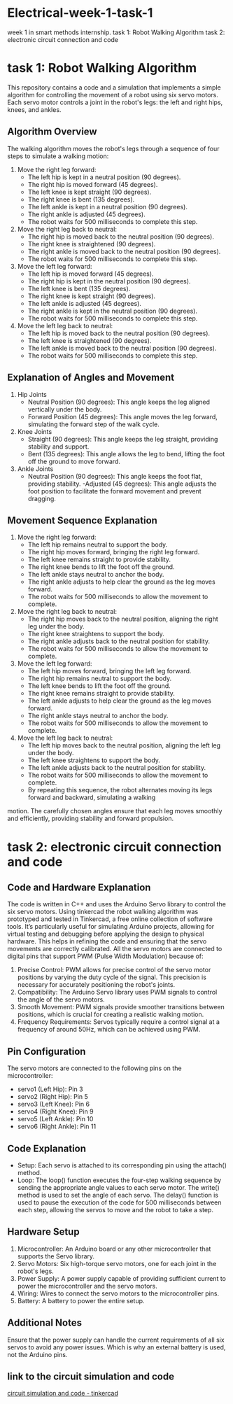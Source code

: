 # Electrical-week-1-task-1
week 1 in smart methods internship. 
task 1: Robot Walking Algorithm
task 2: electronic circuit connection and code


# task 1: Robot Walking Algorithm

This repository contains a code and a simulation that implements a simple algorithm for controlling the movement of a robot using six servo motors. Each servo motor controls a joint in the robot's legs: the left and right hips, knees, and ankles.

## Algorithm Overview
The walking algorithm moves the robot's legs through a sequence of four steps to simulate a walking motion:
1. Move the right leg forward:
   - The left hip is kept in a neutral position (90 degrees).
   - The right hip is moved forward (45 degrees).
   - The left knee is kept straight (90 degrees).
   - The right knee is bent (135 degrees).
   - The left ankle is kept in a neutral position (90 degrees).
   - The right ankle is adjusted (45 degrees).
   - The robot waits for 500 milliseconds to complete this step.
2. Move the right leg back to neutral:
   - The right hip is moved back to the neutral position (90 degrees).
   - The right knee is straightened (90 degrees).
   - The right ankle is moved back to the neutral position (90 degrees).
   - The robot waits for 500 milliseconds to complete this step.
3. Move the left leg forward:
   - The left hip is moved forward (45 degrees).
   - The right hip is kept in the neutral position (90 degrees).
   - The left knee is bent (135 degrees).
   - The right knee is kept straight (90 degrees).
   - The left ankle is adjusted (45 degrees).
   - The right ankle is kept in the neutral position (90 degrees).
   - The robot waits for 500 milliseconds to complete this step.
4. Move the left leg back to neutral:
   - The left hip is moved back to the neutral position (90 degrees).
   - The left knee is straightened (90 degrees).
   - The left ankle is moved back to the neutral position (90 degrees).
   - The robot waits for 500 milliseconds to complete this step.

## Explanation of Angles and Movement
1.	Hip Joints
    - Neutral Position (90 degrees): This angle keeps the leg aligned vertically under the body.
    - Forward Position (45 degrees): This angle moves the leg forward, simulating the forward step of the walk cycle.
2.	Knee Joints
    - Straight (90 degrees): This angle keeps the leg straight, providing stability and support.
    - Bent (135 degrees): This angle allows the leg to bend, lifting the foot off the ground to move forward.
3.	Ankle Joints
    - Neutral Position (90 degrees): This angle keeps the foot flat, providing stability.
    -Adjusted (45 degrees): This angle adjusts the foot position to facilitate the forward movement and prevent dragging.

## Movement Sequence Explanation 
1. Move the right leg forward:
    - The left hip remains neutral to support the body.
    - The right hip moves forward, bringing the right leg forward.
    - The left knee remains straight to provide stability.
    - The right knee bends to lift the foot off the ground.
    - The left ankle stays neutral to anchor the body.
    - The right ankle adjusts to help clear the ground as the leg moves forward.
    - The robot waits for 500 milliseconds to allow the movement to complete.
2. Move the right leg back to neutral:
    - The right hip moves back to the neutral position, aligning the right leg under the body.
    - The right knee straightens to support the body.
    - The right ankle adjusts back to the neutral position for stability.
    - The robot waits for 500 milliseconds to allow the movement to complete.
3. Move the left leg forward:
    - The left hip moves forward, bringing the left leg forward.
    - The right hip remains neutral to support the body.
    - The left knee bends to lift the foot off the ground.
    - The right knee remains straight to provide stability.
    - The left ankle adjusts to help clear the ground as the leg moves forward.
    - The right ankle stays neutral to anchor the body.
    - The robot waits for 500 milliseconds to allow the movement to complete.
4. Move the left leg back to neutral:
    - The left hip moves back to the neutral position, aligning the left leg under the body.
    - The left knee straightens to support the body.
    - The left ankle adjusts back to the neutral position for stability.
    - The robot waits for 500 milliseconds to allow the movement to complete.
    - By repeating this sequence, the robot alternates moving its legs forward and backward, simulating a walking

motion. The carefully chosen angles ensure that each leg moves smoothly and efficiently, providing stability and forward propulsion.



# task 2: electronic circuit connection and code


## Code and Hardware Explanation
The code is written in C++ and uses the Arduino Servo library to control the six servo motors. 
Using tinkercad the robot walking algorithm was prototyped and tested in Tinkercad, a free online collection of software tools. It’s particularly useful for simulating Arduino projects, allowing for virtual testing and debugging before applying the design to physical hardware. This helps in refining the code and ensuring that the servo movements are correctly calibrated.
All the servo motors are connected to digital pins that support PWM (Pulse Width Modulation) because of:
1. Precise Control: PWM allows for precise control of the servo motor positions by varying the duty cycle of the signal. This precision is necessary for accurately positioning the robot's joints.
2. Compatibility: The Arduino Servo library uses PWM signals to control the angle of the servo motors. 
3. Smooth Movement: PWM signals provide smoother transitions between positions, which is crucial for creating a realistic walking motion.
4. Frequency Requirements: Servos typically require a control signal at a frequency of around 50Hz, which can be achieved using PWM.

## Pin Configuration
The servo motors are connected to the following pins on the microcontroller:
- servo1 (Left Hip): Pin 3
- servo2 (Right Hip): Pin 5
- servo3 (Left Knee): Pin 6
- servo4 (Right Knee): Pin 9
- servo5 (Left Ankle): Pin 10
- servo6 (Right Ankle): Pin 11

## Code Explanation
- Setup:
Each servo is attached to its corresponding pin using the attach() method.
- Loop:
The loop() function executes the four-step walking sequence by sending the appropriate angle values to each servo motor.
The write() method is used to set the angle of each servo.
The delay() function is used to pause the execution of the code for 500 milliseconds between each step, allowing the servos to move and the robot to take a step.

## Hardware Setup
1.	Microcontroller: An Arduino board or any other microcontroller that supports the Servo library.
2.	Servo Motors: Six high-torque servo motors, one for each joint in the robot's legs.
3.	Power Supply: A power supply capable of providing sufficient current to power the microcontroller and the servo motors.
4.	Wiring: Wires to connect the servo motors to the microcontroller pins.
5.	Battery: A battery to power the entire setup. 

## Additional Notes
Ensure that the power supply can handle the current requirements of all six servos to avoid any power issues. 
Which is why an external battery is used, not the Arduino pins.

## link to the circuit simulation and code
[circuit simulation and code - tinkercad](https://www.tinkercad.com/things/lD6dzlsb2xt-6-servo-motor-for-robot-leg?sharecode=GoIJS240_Iz05Z_M5n-4MhHNNRy84VRbI7NH6hysV7I) 

